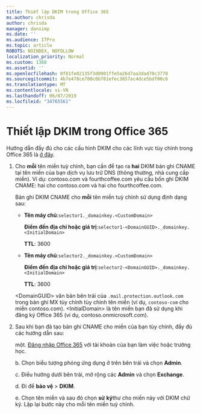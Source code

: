 ```yaml
---
title: Thiết lập DKIM trong Office 365
ms.author: chrisda
author: chrisda
manager: dansimp
ms.date: ''
ms.audience: ITPro
ms.topic: article
ROBOTS: NOINDEX, NOFOLLOW
localization_priority: Normal
ms.custom: 1388
ms.assetid: ''
ms.openlocfilehash: 0f81fe02135f3d0901ffe5a26d7aa3dad70c3770
ms.sourcegitcommit: 4b7e478ce700c0b781efec3857ac4dce5bdf00c6
ms.translationtype: MT
ms.contentlocale: vi-VN
ms.lasthandoff: 06/07/2019
ms.locfileid: "34765561"
---
```

# <a name="setup-dkim-in-office-365"></a>Thiết lập DKIM trong Office 365

Hướng dẫn đầy đủ cho các cấu hình DKIM cho các lĩnh vực tùy chỉnh trong Office 365 là [ở đây](https://docs.microsoft.com/office365/SecurityCompliance/use-dkim-to-validate-outbound-email#what-you-need-to-do-to-manually-set-up-dkim-in-office-365).

1. Cho **mỗi** tên miền tuỳ chỉnh, bạn cần để tạo ra **hai** DKIM bản ghi CNAME tại tên miền của bạn dịch vụ lưu trữ DNS (thông thường, nhà cung cấp miền). Ví dụ: contoso.com và fourthcoffee.com yêu cầu bốn ghi DKIM CNAME: hai cho contoso.com và hai cho fourthcoffee.com.

   Bản ghi DKIM CNAME cho **mỗi** tên miền tuỳ chỉnh sử dụng định dạng sau:

   - **Tên máy chủ**:`selector1._domainkey.<CustomDomain>`

     **Điểm đến địa chỉ hoặc giá trị**:`selector1-<DomainGUID>._domainkey.<InitialDomain>`

     **TTL**: 3600

   - **Tên máy chủ**:`selector2._domainkey.<CustomDomain>`

     **Điểm đến địa chỉ hoặc giá trị**:`selector2-<DomainGUID>._domainkey.<InitialDomain>`

     **TTL**: 3600

   \<DomainGUID\> văn bản bên trái của `.mail.protection.outlook.com` trong bản ghi MX tùy chỉnh tùy chỉnh tên miền (ví dụ, `contoso-com` cho miền contoso.com). \<InitialDomain\> là tên miền bạn đã sử dụng khi đăng ký Office 365 (ví dụ, contoso.onmicrosoft.com).

2. Sau khi bạn đã tạo bản ghi CNAME cho miền của bạn tùy chỉnh, đầy đủ các hướng dẫn sau:

   một. [Đăng nhập Office 365](https://support.office.microsoft.com/article/e9eb7d51-5430-4929-91ab-6157c5a050b4) với tài khoản của bạn làm việc hoặc trường học.

   b. Chọn biểu tượng phóng ứng dụng ở trên bên trái và chọn **Admin**.

   c. Điều hướng dưới bên trái, mở rộng các **Admin** và chọn **Exchange**.

   d. Đi để **bảo vệ** > **DKIM**.

   e. Chọn tên miền và sau đó chọn **sử** **ký**thư cho miền này với DKIM chữ ký. Lặp lại bước này cho mỗi tên miền tuỳ chỉnh.
